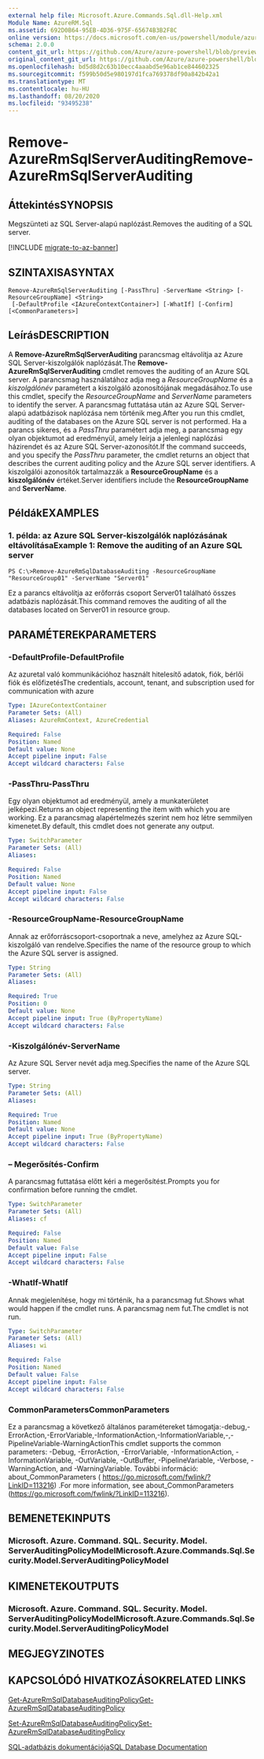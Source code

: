 ```yaml
---
external help file: Microsoft.Azure.Commands.Sql.dll-Help.xml
Module Name: AzureRM.Sql
ms.assetid: 692D0B64-95EB-4D36-975F-65674B3B2F8C
online version: https://docs.microsoft.com/en-us/powershell/module/azurerm.sql/remove-azurermsqlserverauditing
schema: 2.0.0
content_git_url: https://github.com/Azure/azure-powershell/blob/preview/src/ResourceManager/Sql/Commands.Sql/help/Remove-AzureRmSqlServerAuditing.md
original_content_git_url: https://github.com/Azure/azure-powershell/blob/preview/src/ResourceManager/Sql/Commands.Sql/help/Remove-AzureRmSqlServerAuditing.md
ms.openlocfilehash: bd5d8d2c63b10ecc4aaabd5e96ab1ce844602325
ms.sourcegitcommit: f599b50d5e980197d1fca769378df90a842b42a1
ms.translationtype: MT
ms.contentlocale: hu-HU
ms.lasthandoff: 08/20/2020
ms.locfileid: "93495238"
---
```

# <span data-ttu-id="06de1-101">Remove-AzureRmSqlServerAuditing</span><span class="sxs-lookup"><span data-stu-id="06de1-101">Remove-AzureRmSqlServerAuditing</span></span>

## <span data-ttu-id="06de1-102">Áttekintés</span><span class="sxs-lookup"><span data-stu-id="06de1-102">SYNOPSIS</span></span>
<span data-ttu-id="06de1-103">Megszünteti az SQL Server-alapú naplózást.</span><span class="sxs-lookup"><span data-stu-id="06de1-103">Removes the auditing of a SQL server.</span></span>

[!INCLUDE [migrate-to-az-banner](../../includes/migrate-to-az-banner.md)]

## <span data-ttu-id="06de1-104">SZINTAXISA</span><span class="sxs-lookup"><span data-stu-id="06de1-104">SYNTAX</span></span>

```
Remove-AzureRmSqlServerAuditing [-PassThru] -ServerName <String> [-ResourceGroupName] <String>
 [-DefaultProfile <IAzureContextContainer>] [-WhatIf] [-Confirm] [<CommonParameters>]
```

## <span data-ttu-id="06de1-105">Leírás</span><span class="sxs-lookup"><span data-stu-id="06de1-105">DESCRIPTION</span></span>
<span data-ttu-id="06de1-106">A **Remove-AzureRmSqlServerAuditing** parancsmag eltávolítja az Azure SQL Server-kiszolgálók naplózását.</span><span class="sxs-lookup"><span data-stu-id="06de1-106">The **Remove-AzureRmSqlServerAuditing** cmdlet removes the auditing of an Azure SQL server.</span></span>
<span data-ttu-id="06de1-107">A parancsmag használatához adja meg a *ResourceGroupName* és a *kiszolgálónév* paramétert a kiszolgáló azonosítójának megadásához.</span><span class="sxs-lookup"><span data-stu-id="06de1-107">To use this cmdlet, specify the *ResourceGroupName* and *ServerName* parameters to identify the server.</span></span>
<span data-ttu-id="06de1-108">A parancsmag futtatása után az Azure SQL Server-alapú adatbázisok naplózása nem történik meg.</span><span class="sxs-lookup"><span data-stu-id="06de1-108">After you run this cmdlet, auditing of the databases on the Azure SQL server is not performed.</span></span>
<span data-ttu-id="06de1-109">Ha a parancs sikeres, és a *PassThru* paramétert adja meg, a parancsmag egy olyan objektumot ad eredményül, amely leírja a jelenlegi naplózási házirendet és az Azure SQL Server-azonosítót.</span><span class="sxs-lookup"><span data-stu-id="06de1-109">If the command succeeds, and you specify the *PassThru* parameter, the cmdlet returns an object that describes the current auditing policy and the Azure SQL server identifiers.</span></span>
<span data-ttu-id="06de1-110">A kiszolgálói azonosítók tartalmazzák a **ResourceGroupName** és a **kiszolgálónév** értéket.</span><span class="sxs-lookup"><span data-stu-id="06de1-110">Server identifiers include the **ResourceGroupName** and **ServerName**.</span></span>

## <span data-ttu-id="06de1-111">Példák</span><span class="sxs-lookup"><span data-stu-id="06de1-111">EXAMPLES</span></span>

### <span data-ttu-id="06de1-112">1. példa: az Azure SQL Server-kiszolgálók naplózásának eltávolítása</span><span class="sxs-lookup"><span data-stu-id="06de1-112">Example 1: Remove the auditing of an Azure SQL server</span></span>
```
PS C:\>Remove-AzureRmSqlDatabaseAuditing -ResourceGroupName "ResourceGroup01" -ServerName "Server01"
```

<span data-ttu-id="06de1-113">Ez a parancs eltávolítja az erőforrás csoport Server01 található összes adatbázis naplózását.</span><span class="sxs-lookup"><span data-stu-id="06de1-113">This command removes the auditing of all the databases located on Server01 in resource group.</span></span>

## <span data-ttu-id="06de1-114">PARAMÉTEREK</span><span class="sxs-lookup"><span data-stu-id="06de1-114">PARAMETERS</span></span>

### <span data-ttu-id="06de1-115">-DefaultProfile</span><span class="sxs-lookup"><span data-stu-id="06de1-115">-DefaultProfile</span></span>
<span data-ttu-id="06de1-116">Az azuretal való kommunikációhoz használt hitelesítő adatok, fiók, bérlői fiók és előfizetés</span><span class="sxs-lookup"><span data-stu-id="06de1-116">The credentials, account, tenant, and subscription used for communication with azure</span></span>

```yaml
Type: IAzureContextContainer
Parameter Sets: (All)
Aliases: AzureRmContext, AzureCredential

Required: False
Position: Named
Default value: None
Accept pipeline input: False
Accept wildcard characters: False
```

### <span data-ttu-id="06de1-117">-PassThru</span><span class="sxs-lookup"><span data-stu-id="06de1-117">-PassThru</span></span>
<span data-ttu-id="06de1-118">Egy olyan objektumot ad eredményül, amely a munkaterületet jelképezi.</span><span class="sxs-lookup"><span data-stu-id="06de1-118">Returns an object representing the item with which you are working.</span></span>
<span data-ttu-id="06de1-119">Ez a parancsmag alapértelmezés szerint nem hoz létre semmilyen kimenetet.</span><span class="sxs-lookup"><span data-stu-id="06de1-119">By default, this cmdlet does not generate any output.</span></span>

```yaml
Type: SwitchParameter
Parameter Sets: (All)
Aliases:

Required: False
Position: Named
Default value: None
Accept pipeline input: False
Accept wildcard characters: False
```

### <span data-ttu-id="06de1-120">-ResourceGroupName</span><span class="sxs-lookup"><span data-stu-id="06de1-120">-ResourceGroupName</span></span>
<span data-ttu-id="06de1-121">Annak az erőforráscsoport-csoportnak a neve, amelyhez az Azure SQL-kiszolgáló van rendelve.</span><span class="sxs-lookup"><span data-stu-id="06de1-121">Specifies the name of the resource group to which the Azure SQL server is assigned.</span></span>

```yaml
Type: String
Parameter Sets: (All)
Aliases:

Required: True
Position: 0
Default value: None
Accept pipeline input: True (ByPropertyName)
Accept wildcard characters: False
```

### <span data-ttu-id="06de1-122">-Kiszolgálónév</span><span class="sxs-lookup"><span data-stu-id="06de1-122">-ServerName</span></span>
<span data-ttu-id="06de1-123">Az Azure SQL Server nevét adja meg.</span><span class="sxs-lookup"><span data-stu-id="06de1-123">Specifies the name of the Azure SQL server.</span></span>

```yaml
Type: String
Parameter Sets: (All)
Aliases:

Required: True
Position: Named
Default value: None
Accept pipeline input: True (ByPropertyName)
Accept wildcard characters: False
```

### <span data-ttu-id="06de1-124">– Megerősítés</span><span class="sxs-lookup"><span data-stu-id="06de1-124">-Confirm</span></span>
<span data-ttu-id="06de1-125">A parancsmag futtatása előtt kéri a megerősítést.</span><span class="sxs-lookup"><span data-stu-id="06de1-125">Prompts you for confirmation before running the cmdlet.</span></span>

```yaml
Type: SwitchParameter
Parameter Sets: (All)
Aliases: cf

Required: False
Position: Named
Default value: False
Accept pipeline input: False
Accept wildcard characters: False
```

### <span data-ttu-id="06de1-126">-WhatIf</span><span class="sxs-lookup"><span data-stu-id="06de1-126">-WhatIf</span></span>
<span data-ttu-id="06de1-127">Annak megjelenítése, hogy mi történik, ha a parancsmag fut.</span><span class="sxs-lookup"><span data-stu-id="06de1-127">Shows what would happen if the cmdlet runs.</span></span>
<span data-ttu-id="06de1-128">A parancsmag nem fut.</span><span class="sxs-lookup"><span data-stu-id="06de1-128">The cmdlet is not run.</span></span>

```yaml
Type: SwitchParameter
Parameter Sets: (All)
Aliases: wi

Required: False
Position: Named
Default value: False
Accept pipeline input: False
Accept wildcard characters: False
```

### <span data-ttu-id="06de1-129">CommonParameters</span><span class="sxs-lookup"><span data-stu-id="06de1-129">CommonParameters</span></span>
<span data-ttu-id="06de1-130">Ez a parancsmag a következő általános paramétereket támogatja:-debug,-ErrorAction,-ErrorVariable,-InformationAction,-InformationVariable,-,-PipelineVariable-WarningAction</span><span class="sxs-lookup"><span data-stu-id="06de1-130">This cmdlet supports the common parameters: -Debug, -ErrorAction, -ErrorVariable, -InformationAction, -InformationVariable, -OutVariable, -OutBuffer, -PipelineVariable, -Verbose, -WarningAction, and -WarningVariable.</span></span> <span data-ttu-id="06de1-131">További információ: about_CommonParameters ( https://go.microsoft.com/fwlink/?LinkID=113216) .</span><span class="sxs-lookup"><span data-stu-id="06de1-131">For more information, see about_CommonParameters (https://go.microsoft.com/fwlink/?LinkID=113216).</span></span>

## <span data-ttu-id="06de1-132">BEMENETEK</span><span class="sxs-lookup"><span data-stu-id="06de1-132">INPUTS</span></span>

### <span data-ttu-id="06de1-133">Microsoft. Azure. Command. SQL. Security. Model. ServerAuditingPolicyModel</span><span class="sxs-lookup"><span data-stu-id="06de1-133">Microsoft.Azure.Commands.Sql.Security.Model.ServerAuditingPolicyModel</span></span>

## <span data-ttu-id="06de1-134">KIMENETEK</span><span class="sxs-lookup"><span data-stu-id="06de1-134">OUTPUTS</span></span>

### <span data-ttu-id="06de1-135">Microsoft. Azure. Command. SQL. Security. Model. ServerAuditingPolicyModel</span><span class="sxs-lookup"><span data-stu-id="06de1-135">Microsoft.Azure.Commands.Sql.Security.Model.ServerAuditingPolicyModel</span></span>

## <span data-ttu-id="06de1-136">MEGJEGYZI</span><span class="sxs-lookup"><span data-stu-id="06de1-136">NOTES</span></span>

## <span data-ttu-id="06de1-137">KAPCSOLÓDÓ HIVATKOZÁSOK</span><span class="sxs-lookup"><span data-stu-id="06de1-137">RELATED LINKS</span></span>

[<span data-ttu-id="06de1-138">Get-AzureRmSqlDatabaseAuditingPolicy</span><span class="sxs-lookup"><span data-stu-id="06de1-138">Get-AzureRmSqlDatabaseAuditingPolicy</span></span>](./Get-AzureRmSqlDatabaseAuditingPolicy.md)

[<span data-ttu-id="06de1-139">Set-AzureRmSqlDatabaseAuditingPolicy</span><span class="sxs-lookup"><span data-stu-id="06de1-139">Set-AzureRmSqlDatabaseAuditingPolicy</span></span>](./Set-AzureRmSqlDatabaseAuditingPolicy.md)

[<span data-ttu-id="06de1-140">SQL-adatbázis dokumentációja</span><span class="sxs-lookup"><span data-stu-id="06de1-140">SQL Database Documentation</span></span>](https://docs.microsoft.com/azure/sql-database/)


